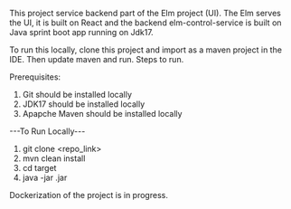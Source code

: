 This project service backend part of the Elm project (UI). The Elm serves the UI, 
it is built on React and the backend elm-control-service is built on Java sprint boot app running on Jdk17.

To run this locally, clone this project and import as a maven project in the IDE. Then update maven and run.
Steps to run.

Prerequisites:
1. Git should be installed locally
2. JDK17 should be installed locally
3. Apapche Maven should be installed locally

---To Run Locally---
1. git clone <repo_link>
2. mvn clean install
3. cd target
4. java -jar <project-name>.jar

Dockerization of the project is in progress.
